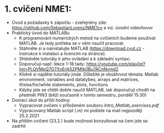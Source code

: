# 1. cvičení NME1:
* Úvod a požadavky k zápočtu - zveřejněny zde: https://github.com/SebastianLorenz/NME1cv a viz. úvodní videohovor
* Praktický úvod do MATLABu
  * K programování numerických metod na cvičeních budeme používat MATLAB. Je tedy potřeba se v něm naučit pracovat.
  * Stáhněte si a nainstalujte MATLAB (https://download.cvut.cz - instrukce k instalaci a licencím na stránce).
  * Shlédněte tutoriály k jeho ovládání a k základní syntaxi.
  * Doporučuji např. lekce 1-18 tady: https://youtube.com/playlist?list=PLQVMpQ7G7XvErik52PMtk0Bu7ACnNvmd2 
  * Klidně si najděte tutoriály jinde. Důležité je obsáhnout témata: Matlab environment, variables and datatybes, arrays and matrices, if/else/for/while statements, plots, functions
  * Kdyby jste se chtěli dobře naučit MATLAB, tak doporučuji chodit na předmět PIN3 (běží současně v tomto semestru, pondělí 15:30)
* Domácí úkol do příští hodiny:
  * Vypracovat cvičení v přiloženém souboru *Intro_Matlab_exercises.pdf*
  * Vypracovaný Matlab script (.m) mi pošlete na mail nejpozději 25.2.2021
* Na příštím cvičení (23.2.) bude možnost konzultovat na čem jste se zadrhli
